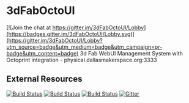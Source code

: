 # 3dFabOctoUI

[![Join the chat at https://gitter.im/3dFabOctoUI/Lobby](https://badges.gitter.im/3dFabOctoUI/Lobby.svg)](https://gitter.im/3dFabOctoUI/Lobby?utm_source=badge&utm_medium=badge&utm_campaign=pr-badge&utm_content=badge)
3d Fab WebUI Management System with Octoprint integration - physical.dallasmakerspace.org:3333


## External Resources


[![Build Status](https://img.shields.io/github/forks/Dallas-Makerspace/3dfabOctoUI.svg)](https://github.com/Dallas-Makerspace/3dfabOctoUI)
[![Build Status](https://img.shields.io/github/stars/Dallas-Makerspace/3dfabOctoUI.svg)](https://github.com/Dallas-Makerspace/3dfabOctoUI)
[![Build Status](https://img.shields.io/travis/Dallas-Makerspace/3dfabOctoUI/master.svg)](https://travis-ci.org/Dallas-Makerspace/3dfabOctoUI)
[![Gitter](https://badges.gitter.im/Join%20Chat.svg)](https://gitter.im/magento/magento2?utm_source=badge&utm_medium=badge&utm_campaign=pr-badge)
